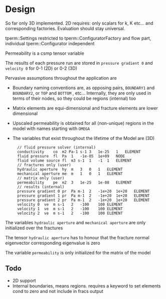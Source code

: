 # Design

So far only 3D implemented. 2D requires: only scalars for k, K etc... and corresponding factories. Evaluation should stay universal.

tperm::Settings restricted to tperm::ConfiguratorFactory and flow part, individual tperm::Configurator independent

Permeability is a csmp tensor variable

The results of each pressure run are stored in `pressure gradient 0` and `velocity 0` for 0-1 (2D) or 0-2 (3D)

Pervasive assumptions throughout the application are

- Boundary naming conventions are, as opposing pairs, `BOUNDARY1` and `BOUNDARY2`, or `TOP` and `BOTTOM` , etc... Internally, they are only used in terms of their nodes, so they could be regions (internal) too
- Matrix elements are equi-dimensional and fracture elements are lower dimensional
- Upscaled permeability is obtained for all (non-unique) regions in the model with names starting with `OMEGA`
- The variables that exist throughout the lifetime of the Model are (3D)
		
		// fluid pressure solver (internal)
		conductivity	co	m2 Pa-1 s-1	3	1e-25	1	ELEMENT
		fluid pressure	fl	Pa	1	-1e-05	1e+09	NODE
		fluid volume source	fl	m3 s-1	1	-1	1	ELEMENT
		// fractures only (user)
		hydraulic aperture	hy	m	3	0	1	ELEMENT
		mechanical aperture	me	m	1	0	1	ELEMENT
		// matrix only (user)
		permeability	pe	m2	3	1e-25	1e-08	ELEMENT
		// results (internal)
		pressure gradient 0	pr	Pa m-1	2	-1e+20	1e+20	ELEMENT
		pressure gradient 1	pr	Pa m-1	2	-1e+20	1e+20	ELEMENT
		pressure gradient 2	pr	Pa m-1	2	-1e+20	1e+20	ELEMENT
		velocity 0	ve	m s-1	2	-100	100	ELEMENT
		velocity 1	ve	m s-1	2	-100	100	ELEMENT
		velocity 2	ve	m s-1	2	-100	100	ELEMENT

The variables `hydraulic aperture` and `mechanical aperture` are only initialized over the fractures

The tensor `hydraulic aperture` has to honour that the fracture normal eigenvector corresponding eigenvalue is zero

The variable `permeability` is only initialized for the matrix of the model

## Todo

- 2D support
- Internal boundaries, means regions. requires a keyword to set elements cond to zero and not include in fracs output